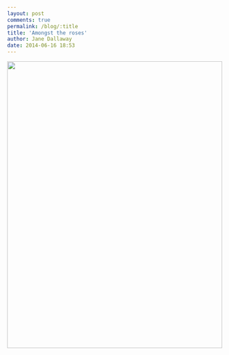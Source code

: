 ```yaml
---
layout: post
comments: true
permalink: /blog/:title
title: 'Amongst the roses'
author: Jane Dallaway
date: 2014-06-16 18:53
---
```


<div><a href="http://static.skitters.dallaway.com/tp_IMG_20140616_183104.jpg"><img src="http://static.skitters.dallaway.com/tp_thumb_IMG_20140616_183104.jpg" width="500" height="667"/></a></div>


  
      
